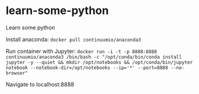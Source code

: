 # learn-some-python
Learn some python

Install anaconda:
`docker pull continuumio/anaconda3`

Run container with Jupyter:
`docker run -i -t -p 8888:8888 continuumio/anaconda3 /bin/bash -c "/opt/conda/bin/conda install jupyter -y --quiet && mkdir /opt/notebooks && /opt/conda/bin/jupyter notebook --notebook-dir=/opt/notebooks --ip='*' --port=8888 --no-browser"`

Navigate to localhost:8888
